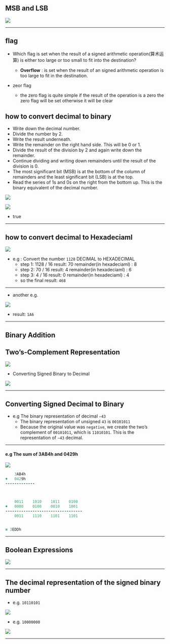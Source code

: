 ## MSB and LSB

![](img/2020-08-30-14-14-13.png)

---




## flag

- Which flag is set when the result of a signed arithmetic operation(算术运算) is either too large or 
  too small to fit into the destination?
  - **Overflow** : is set when the result of an signed arithmetic operation is too large to fit in the 
    destination.



- zeor flag
  - the zero flag is quite simple if the result of the operation is a zero the zero flag will 
    be set otherwise it will be clear





## how to convert decimal to binary

- Write down the decimal number.
- Divide the number by 2.
- Write the result underneath.
- Write the remainder on the right hand side. This will be 0 or 1.
- Divide the result of the division by 2 and again write down the remainder.
- Continue dividing and writing down remainders until the result of the division is 0.
- The most significant bit (MSB) is at the bottom of the column of remainders and the least significant 
  bit (LSB) is at the top.
- Read the series of 1s and 0s on the right from the bottom up. This is the binary equivalent of the 
  decimal number.


![](img/2020-08-28-15-36-22.png)


![](img/2020-08-28-15-52-20.png)

- true

---

## how to convert decimal to Hexadeciaml

![](img/2020-08-29-18-09-24.png)

- e.g : Convert the number `1128` DECIMAL to HEXADECIMAL
  - step 1:  1128 / 16       result: 70           remainder(in hexadeciaml) : 8
  - step 2:  70 / 16       result: 4           remainder(in hexadeciaml) : 6
  - step 3:  4 / 16       result: 0           remainder(in hexadeciaml) : 4
  - so the final result: `468`

---

- another e.g.
  
![](img/2020-08-29-18-13-29.png)

- result: `1A6`

---



## Binary Addition



## Two’s-Complement Representation

![](img/2020-08-29-18-37-09.png)


- Converting Signed Binary to Decimal

![](img/2020-08-29-18-38-40.png)

---



## Converting Signed Decimal to Binary

- e.g The binary representation of decimal `−43`
  - The binary representation of unsigned `43` is `00101011`
  - Because the original value was `negative`, we create the two’s complement of `00101011`,
    which is `11010101`. This is the representation of `−43` decimal.


---


#### e.g The sum of 3AB4h and 0429h

![](img/2020-08-30-14-01-22.png)


```ruby
    3AB4h
+   0429h
-------------



    0011    1010    1011    0100
+   0000    0100    0010    1001
----------------------------------
    0011    1110    1101    1101


= 3EDDh
```

---


## Boolean Expressions

![](img/2020-08-30-14-06-13.png)


---


## The decimal representation of the signed binary number

- e.g. `10110101`

![](img/2020-08-30-14-49-02.png)



- e.g. `10000000`

![](img/2020-08-30-14-50-36.png)

---





